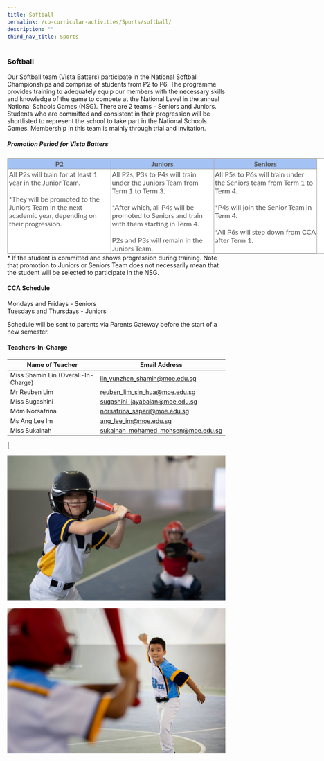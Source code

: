 ```yaml
---
title: Softball
permalink: /co-curricular-activities/Sports/softball/
description: ""
third_nav_title: Sports
---
```

### Softball
Our Softball team (Vista Batters) participate in the National Softball Championships and comprise of students from P2 to P6. The programme provides training to adequately equip our members with the necessary skills and knowledge of the game to compete at the National Level in the annual National Schools Games (NSG). There are 2 teams - Seniors and Juniors. Students who are committed and consistent in their progression will be shortlisted to represent the school to take part in the National Schools Games. Membership in this team is mainly through trial and invitation.

##### Promotion Period for Vista Batters
<table border="1" width="624" cellspacing="0" cellpadding="0" class="iveo_table ives_tab_simple3" style="margin: 0px; outline: 0px; padding: 0px; border-collapse: collapse; border: 1px solid rgb(170, 170, 170); color: rgb(87, 87, 86); font-family: Lato, sans-serif; font-size: 16px; font-style: normal; font-variant-ligatures: normal; font-variant-caps: normal; font-weight: 400; letter-spacing: normal; orphans: 2; text-align: left; text-transform: none; white-space: normal; widows: 2; word-spacing: 0px; -webkit-text-stroke-width: 0px; background-color: rgb(255, 255, 255); text-decoration-thickness: initial; text-decoration-style: initial; text-decoration-color: initial; width: 910px;"><tbody style="margin: 0px; outline: 0px; padding: 0px;"><tr style="margin: 0px; outline: 0px; padding: 0px; background-color: rgb(164, 194, 244);"><td valign="top" width="208" style="margin: 0px; outline: 0px; padding: 2px; text-align: center; border: 1px solid rgb(170, 170, 170); width: 233px;"><b style="margin: 0px; outline: 0px; padding: 0px;">P2</b></td><td valign="top" width="208" style="margin: 0px; outline: 0px; padding: 2px; text-align: center; border: 1px solid rgb(170, 170, 170); width: 233px;"><b style="margin: 0px; outline: 0px; padding: 0px;">Juniors</b></td><td valign="top" width="208" style="margin: 0px; outline: 0px; padding: 2px; text-align: center; border: 1px solid rgb(170, 170, 170); width: 233px;"><b style="margin: 0px; outline: 0px; padding: 0px;">Seniors</b></td></tr><tr style="margin: 0px; outline: 0px; padding: 0px;"><td valign="top" width="208" style="margin: 0px; outline: 0px; padding: 2px; text-align: left; border: 1px solid rgb(170, 170, 170);">All P2s will train for at least 1 year in the Junior Team.<br style="margin: 0px; outline: 0px; padding: 0px;"><br style="margin: 0px; outline: 0px; padding: 0px;">*They will be promoted to the Juniors Team in the next academic year, depending on their progression.</td><td valign="top" width="208" style="margin: 0px; outline: 0px; padding: 2px; text-align: left; border: 1px solid rgb(170, 170, 170);">All P2s, P3s to P4s will train under the Juniors Team from Term 1 to Term 3.<br style="margin: 0px; outline: 0px; padding: 0px;"><br style="margin: 0px; outline: 0px; padding: 0px;">*After which, all P4s will be promoted to Seniors and train with them starting in Term 4.<br style="margin: 0px; outline: 0px; padding: 0px;"><br style="margin: 0px; outline: 0px; padding: 0px;">P2s and P3s will remain in the Juniors Team.</td><td valign="top" width="208" style="margin: 0px; outline: 0px; padding: 2px; text-align: center; border: 1px solid rgb(170, 170, 170);"><div style="margin: 0px; outline: 0px; padding: 0px; line-height: 19px !important; color: rgb(87, 87, 86); font-family: Lato, sans-serif; font-size: 16px; font-weight: normal; text-align: left;"><span style="margin: 0px; outline: 0px; padding: 0px; background-color: initial;">All P5s to P6s will train under the Seniors team from Term 1 to Term 4.</span></div><div style="margin: 0px; outline: 0px; padding: 0px; line-height: 19px !important; color: rgb(87, 87, 86); font-family: Lato, sans-serif; font-size: 16px; font-weight: normal; text-align: left;"><span style="margin: 0px; outline: 0px; padding: 0px; background-color: initial;"><br style="margin: 0px; outline: 0px; padding: 0px;"></span></div><div style="margin: 0px; outline: 0px; padding: 0px; line-height: 19px !important; color: rgb(87, 87, 86); font-family: Lato, sans-serif; font-size: 16px; font-weight: normal; text-align: left;"><span style="margin: 0px; outline: 0px; padding: 0px; background-color: initial;">*P4s will join the Senior Team in Term 4.</span></div><div style="margin: 0px; outline: 0px; padding: 0px; line-height: 19px !important; color: rgb(87, 87, 86); font-family: Lato, sans-serif; font-size: 16px; font-weight: normal; text-align: left;"><span style="margin: 0px; outline: 0px; padding: 0px; background-color: initial;"><br style="margin: 0px; outline: 0px; padding: 0px;"></span></div><div style="margin: 0px; outline: 0px; padding: 0px; line-height: 19px !important; color: rgb(87, 87, 86); font-family: Lato, sans-serif; font-size: 16px; font-weight: normal; text-align: left;"><span style="margin: 0px; outline: 0px; padding: 0px; background-color: initial;">*All P6s will step down from CCA after Term 1.</span></div></td></tr></tbody></table>
* If the student is committed and shows progression during training. Note that promotion to Juniors or Seniors Team does not necessarily mean that the student will be selected to participate in the NSG.

#### CCA Schedule
Mondays and Fridays - Seniors <br>
Tuesdays and Thursdays - Juniors

Schedule will be sent to parents via Parents Gateway before the start of a new semester.

#### Teachers-In-Charge
| Name of Teacher | Email Address |
|---|---|
| Miss Shamin Lin (Overall-In-Charge) |[lin_yunzhen_shamin@moe.edu.sg](lin_yunzhen_shamin@moe.edu.sg) |
| Mr Reuben Lim |[reuben_lim_sin_hua@moe.edu.sg](reuben_lim_sin_hua@moe.edu.sg) |
| Miss Sugashini |[sugashini_jayabalan@moe.edu.sg](sugashini_jayabalan@moe.edu.sg) |
| Mdm Norsafrina |[norsafrina_sapari@moe.edu.sg](norsafrina_sapari@moe.edu.sg) |
| Ms Ang Lee Im |[ang_lee_im@moe.edu.sg](ang_lee_im@moe.edu.sg) |
| Miss Sukainah  |[sukainah_mohamed_mohsen@moe.edu.sg](sukainah_mohamed_mohsen@moe.edu.sg) |
|

![](/images/softball%201.jpg)

![](/images/softball%202.jpg)